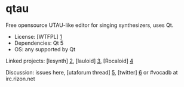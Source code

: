 qtau
====

Free opensource UTAU-like editor for singing synthesizers, uses Qt.
* License: [WTFPL] [1]
* Dependencies: Qt 5
* OS: any supported by Qt

Linked projects: [lesynth] [2], [lauloid] [3], [Rocaloid] [4]

Discussion: issues here, [utaforum thread] [5], [twitter] [6] or #vocadb at irc.rizon.net

  [1]: http://wtfpl.net/about/                                   "wtfpl.net"
  [2]: http://github.com/digited/lesynth                         "Le Synth"
  [3]: http://gitorious.org/lauloid                              "lauloid"
  [4]: http://github.com/Sleepwalking/Rocaloid                   "Rocaloid"
  [5]: http://utaforum.net/thread-resampler-development-for-qtau "utaforum.net"
  [6]: http://twitter.com/vocatuber                              "vocatuber @ twitter"